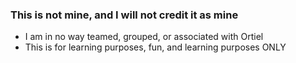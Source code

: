 ### This is not mine, and I will not credit it as mine
- I am in no way teamed, grouped, or associated with Ortiel
- This is for learning purposes, fun, and learning purposes ONLY